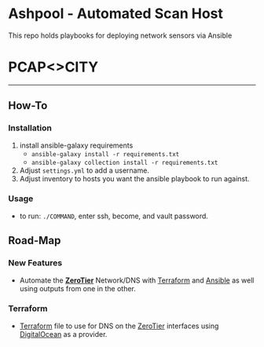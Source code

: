 # Ashpool - Automated Scan Host 
This repo holds playbooks for deploying network sensors via Ansible

# PCAP<>CITY
----------------------------------------------------------------------------------------------------------------------------------------
## How-To

### Installation
   1. install ansible-galaxy requirements
       - `ansible-galaxy install -r requirements.txt`
       - `ansible-galaxy collection install -r requirements.txt`
   1. Adjust `settings.yml` to add a username.
   1. Adjust inventory to hosts you want the ansible playbook to run against.
   
### Usage 
   - to run: `./COMMAND`, enter ssh, become, and vault password.




## Road-Map

### New Features 
- Automate the [**ZeroTier**][zeroTier] Network/DNS with [Terraform][terraform] and [Ansible][ansible] as well using outputs from one in the other.

### Terraform
   - [Terraform][terraform] file to use for DNS on the [ZeroTier][zeroTier] interfaces using [DigitalOcean][digitalOcean] as a provider.

[zeroTier]: https://www.zerotier.com/ "ZeroTier - Distributed Network Hypervisor"
[zeroTierGitHub]: https://github.com/zerotier?type=source "ZeroTier - GitHub Organization & Repos"
[terraform]: https://www.terraform.io/ "Terraform - Open Source Infrastructure As Code"
[terraformGitHub]: https://github.com/hashicorp/terraform "Terraform - GitHub Repo"
[ansible]: https://ansible.com/ "Ansible - IT Automation System"
[ansibleGitHub]: https://github.com/ansible/ansible "Ansible - GitHub Repo"
[digitalOcean]: https://www.digitalocean.com/ "DigitalOcean - Cloud Platform Provider"
